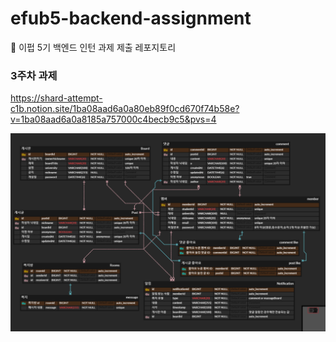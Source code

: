 # efub5-backend-assignment

💙 이펍 5기 백엔드 인턴 과제 제출 레포지토리


### 3주차 과제

https://shard-attempt-c1b.notion.site/1ba08aad6a0a80eb89f0cd670f74b58e?v=1ba08aad6a0a8185a757000c4becb9c5&pvs=4

![alt text]({B1555A09-39A8-4323-8A05-9097C455F80A}.png)